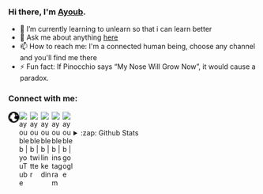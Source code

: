 ### Hi there, I'm [Ayoub](https://ayoublebhal.me).

- 🌱 I’m currently learning to unlearn so that i can learn better
- 💬 Ask me about anything [here](https://github.com/ayoubleb/ayoubleb/issues)
- 📫 How to reach me: I'm a connected human being, choose any channel and you'll find me there 
- ⚡ Fun fact: If Pinocchio says “My Nose Will Grow Now”, it would cause a paradox.


### Connect with me:

[<img align="left" alt="ayoubleb.com" width="22px" src="https://raw.githubusercontent.com/iconic/open-iconic/master/svg/globe.svg" />][website]
[<img align="left" alt="ayoubleb | youTube" width="22px" src="https://cdn.jsdelivr.net/npm/simple-icons@v3/icons/youtube.svg" />][youtube]
[<img align="left" alt="ayoubleb | twitter" width="22px" src="https://cdn.jsdelivr.net/npm/simple-icons@v3/icons/twitter.svg" />][twitter]
[<img align="left" alt="ayoubleb | linkedin" width="22px" src="https://cdn.jsdelivr.net/npm/simple-icons@v3/icons/linkedin.svg" />][linkedin]
[<img align="left" alt="ayoubleb | instagram" width="22px" src="https://cdn.jsdelivr.net/npm/simple-icons@v3/icons/instagram.svg" />][instagram]
[<img align="left" alt="ayoubleb | google" width="22px" src="https://cdn.jsdelivr.net/npm/simple-icons@v3/icons/google.svg" />][google]

<br />
<br />

<details>
  <summary>:zap: Github Stats</summary>

  <img align="left" alt="codeSTACKr's Github Stats" src="https://github-readme-stats.codestackr.vercel.app/api?username=ayoubleb&show_icons=true&hide_border=true&theme=prussian" />

</details>

[website]: https://www.ayoublebhal.me/
[twitter]: https://twitter.com/lebhal
[youtube]: https://www.youtube.com/channel/UC_Dqt6An7ZESJCJW6WqvcRw?view_as=subscriber
[instagram]: https://www.instagram.com/aleb.journey
[linkedin]: https://www.linkedin.com/in/lebhal/
[google]: mailto:lebhal@gmail.com

